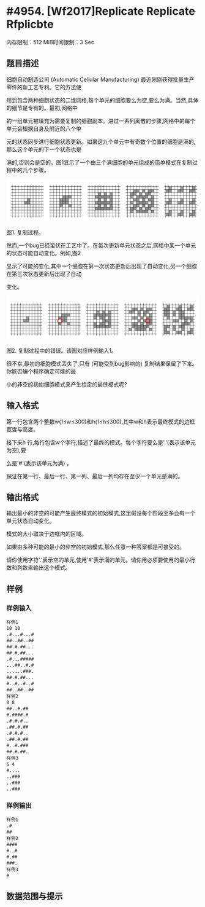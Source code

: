 # #4954. [Wf2017]Replicate Replicate Rfplicbte

内存限制：512 MiB时间限制：3 Sec

## 题目描述

细胞自动制造公司 (Automatic Cellular Manufacturing) 最近刚刚获得批量生产零件的新工艺专利。它的方法使

用到包含两种细胞状态的二维网格,每个单元的细胞要么为空,要么为满。当然,具体的细节是专有的。最初,网格中

的一组单元被填充为需要复制的细胞副本。进过一系列离散的步骤,网格中的每个单元会根据自身及附近的八个单

元的状态同步进行细胞状态更新。如果这九个单元中有奇数个位置的细胞是满的,那么这个单元的下一个状态也是

满的,否则会是空的。图1显示了一个由三个满细胞的单元组成的简单模式在复制过程中的几个步骤。

![](upload/201708/55.png)

图1. 复制过程。

然而,一个bug已经蛰伏在工艺中了。在每次更新单元状态之后,网格中某一个单元的状态可能自动变化。例如,图2

显示了可能的变化,其中一个细胞在第一次状态更新后出现了自动变化,另一个细胞在第三次状态更新后出现了自动

变化。

![](upload/201708/66.png)

图2. 复制过程中的错误。该图对应样例输入1。

很不幸,最初的细胞模式丢失了,只有 (可能受到bug影响的) 复制结果保留了下来。你能否编个程序确定可能的最

小的非空的初始细胞模式来产生给定的最终模式呢?

## 输入格式

第一行包含两个整数w(1&le;w&le;300)和h(1&le;h&le;300),其中w和h表示最终模式的边框宽度与高度。

接下来h 行,每行包含w个字符,描述了最终的模式。每个字符要么是'.'(表示该单元为空),要

么是'#'(表示该单元为满) 。

保证在第一行、最后一行、第一列、最后一列均存在至少一个单元是满的。

## 输出格式

输出最小的非空的可能产生最终模式的初始模式,这里假设每个阶段至多会有一个单元状态自动变化。

模式的大小取决于边框内的区域。

如果由多种可能的最小的非空的初始模式,那么任意一种答案都是可接受的。

请你使用字符'.'表示空的单元,使用'#'表示满的单元。请你用必须要使用的最小行数和列数来输出这个模式。

## 样例

### 样例输入

    
    样例1
    10 10
    .#...#...#
    ##..##..##
    ##.#.##...
    ##.#.##...
    .#...#####
    ...##..#.#
    ......###.
    ##.#.##...
    #..#..#..#
    ##..##..##
    样例2
    8 8
    ##..#.##
    #.####.#
    .#.#.#..
    .##.#.##
    .#.#.#..
    .##.#.##
    #..#.###
    ##.#.##.
    样例3
    5 4
    #....
    ..###
    ..###
    ..###
    

### 样例输出

    
    样例1
    .#
    ##
    样例2
    ####
    #..#
    #.##
    ###.
    样例3
    #
    

## 数据范围与提示
